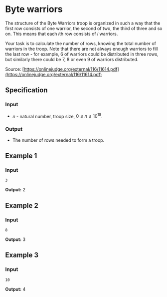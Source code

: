# Byte warriors

The structure of the Byte Warriors troop is organized in such a way that the first row consists of one warrior, the second of two, the third of three and so on. This means that each $i$th row consists of $i$ warriors.

Your task is to calculate the number of rows, knowing the total number of warriors in the troop. Note that there are not always enough warriors to fill the last row - for example, $6$ of warriors could be distributed in three rows, but similarly there could be $7$, $8$ or even $9$ of warriors distributed.

Source: [https://onlinejudge.org/external/116/11614.pdf](https://onlinejudge.org/external/116/11614.pdf)

## Specification

### Input

* $n$ - natural number, troop size, $0\leq n\leq 10^{18}$.

### Output

* The number of rows needed to form a troop.

## Example 1

### Input

```
3
```

**Output:** $2$

## Example 2

### Input

```
8
```

**Output:** $3$

## Example 3

### Input

```
10
```

**Output:** $4$
